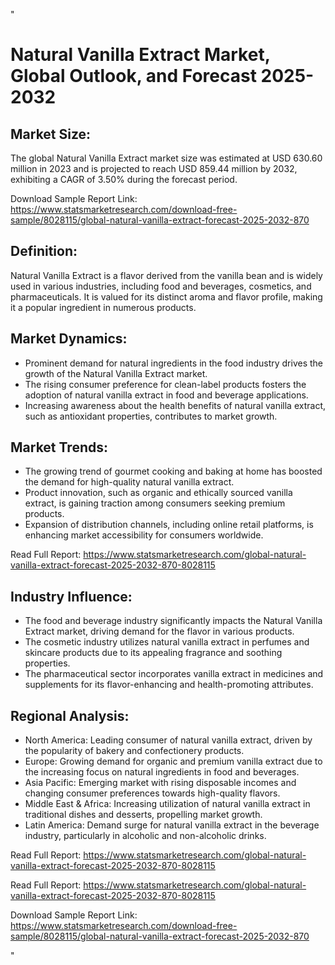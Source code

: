 "<!DOCTYPE html>
<html>
<head>
<title>Natural Vanilla Extract Market, Global Outlook and Forecast 2025-2032</title>
</head>
<body>

<h1>Natural Vanilla Extract Market, Global Outlook, and Forecast 2025-2032</h1>

<h2>Market Size:</h2>
<p>The global Natural Vanilla Extract market size was estimated at USD 630.60 million in 2023 and is projected to reach USD 859.44 million by 2032, exhibiting a CAGR of 3.50% during the forecast period.</p>
<p>Download Sample Report Link: <a href='https://www.statsmarketresearch.com/download-free-sample/8028115/global-natural-vanilla-extract-forecast-2025-2032-870'>https://www.statsmarketresearch.com/download-free-sample/8028115/global-natural-vanilla-extract-forecast-2025-2032-870</a></p>

<h2>Definition:</h2>
<p>Natural Vanilla Extract is a flavor derived from the vanilla bean and is widely used in various industries, including food and beverages, cosmetics, and pharmaceuticals. It is valued for its distinct aroma and flavor profile, making it a popular ingredient in numerous products.</p>

<h2>Market Dynamics:</h2>
<ul>
  <li>Prominent demand for natural ingredients in the food industry drives the growth of the Natural Vanilla Extract market.</li>
  <li>The rising consumer preference for clean-label products fosters the adoption of natural vanilla extract in food and beverage applications.</li>
  <li>Increasing awareness about the health benefits of natural vanilla extract, such as antioxidant properties, contributes to market growth.</li>
</ul>

<h2>Market Trends:</h2>
<ul>
  <li>The growing trend of gourmet cooking and baking at home has boosted the demand for high-quality natural vanilla extract.</li>
  <li>Product innovation, such as organic and ethically sourced vanilla extract, is gaining traction among consumers seeking premium products.</li>
  <li>Expansion of distribution channels, including online retail platforms, is enhancing market accessibility for consumers worldwide.</li>
</ul>
<p>Read Full Report: <a href='https://www.statsmarketresearch.com/global-natural-vanilla-extract-forecast-2025-2032-870-8028115'>https://www.statsmarketresearch.com/global-natural-vanilla-extract-forecast-2025-2032-870-8028115</a></p>

<h2>Industry Influence:</h2>
<ul>
  <li>The food and beverage industry significantly impacts the Natural Vanilla Extract market, driving demand for the flavor in various products.</li>
  <li>The cosmetic industry utilizes natural vanilla extract in perfumes and skincare products due to its appealing fragrance and soothing properties.</li>
  <li>The pharmaceutical sector incorporates vanilla extract in medicines and supplements for its flavor-enhancing and health-promoting attributes.</li>
</ul>

<h2>Regional Analysis:</h2>
<ul>
  <li>North America: Leading consumer of natural vanilla extract, driven by the popularity of bakery and confectionery products.</li>
  <li>Europe: Growing demand for organic and premium vanilla extract due to the increasing focus on natural ingredients in food and beverages.</li>
  <li>Asia Pacific: Emerging market with rising disposable incomes and changing consumer preferences towards high-quality flavors.</li>
  <li>Middle East & Africa: Increasing utilization of natural vanilla extract in traditional dishes and desserts, propelling market growth.</li>
  <li>Latin America: Demand surge for natural vanilla extract in the beverage industry, particularly in alcoholic and non-alcoholic drinks.</li>
</ul>
<p>Read Full Report: <a href='https://www.statsmarketresearch.com/global-natural-vanilla-extract-forecast-2025-2032-870-8028115'>https://www.statsmarketresearch.com/global-natural-vanilla-extract-forecast-2025-2032-870-8028115</a></p>

<p>Read Full Report: <a href='https://www.statsmarketresearch.com/global-natural-vanilla-extract-forecast-2025-2032-870-8028115'>https://www.statsmarketresearch.com/global-natural-vanilla-extract-forecast-2025-2032-870-8028115</a></p>
<p>Download Sample Report Link: <a href='https://www.statsmarketresearch.com/download-free-sample/8028115/global-natural-vanilla-extract-forecast-2025-2032-870'>https://www.statsmarketresearch.com/download-free-sample/8028115/global-natural-vanilla-extract-forecast-2025-2032-870</a></p>

</body>
</html>"

